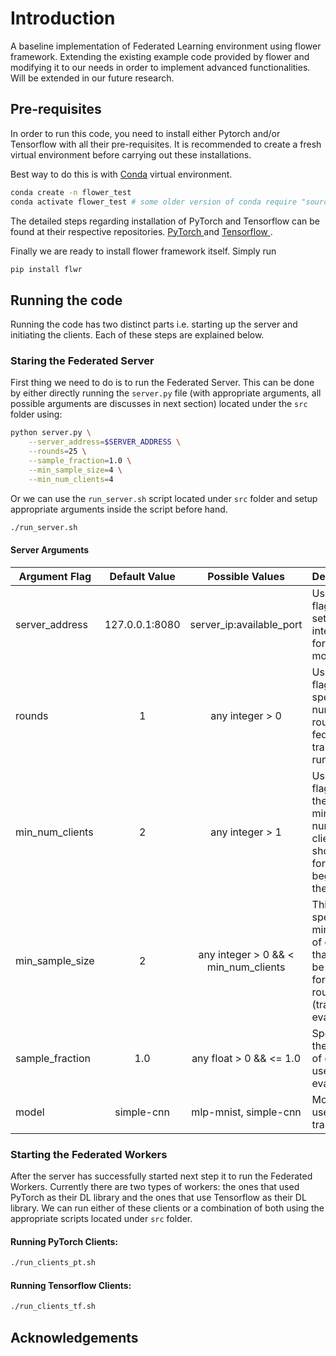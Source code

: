 # Introduction
A baseline implementation of Federated Learning environment using flower framework. Extending the existing example code provided by flower and modifying it to our needs in order to implement advanced functionalities. Will be extended in our future research.

## Pre-requisites

In order to run this code, you need to install either Pytorch and/or Tensorflow with all their pre-requisites. It is recommended to create a fresh virtual environment before carrying out these installations. 

Best way to do this is with 
[Conda](https://docs.conda.io/projects/conda/en/latest/user-guide/overview.html) virtual environment. 

```bash
conda create -n flower_test
conda activate flower_test # some older version of conda require "source activate flower_test" instead.
```

The detailed steps regarding installation of PyTorch and Tensorflow can be found at their respective repositories. [PyTorch ](https://github.com/pytorch/pytorch) and [Tensorflow ](https://github.com/tensorflow/tensorflow).



Finally we are ready to install flower framework itself. Simply run

```bash
pip install flwr
```

## Running the code

Running the code has two distinct parts i.e. starting up the server and initiating the clients. Each of these steps are explained below.

### Staring the Federated Server
First thing we need to do is to run the Federated Server. This can be done by either directly running the ```server.py``` file (with appropriate arguments, all possible arguments are discusses in next section) located under the ```src``` folder using:

```bash
python server.py \
    --server_address=$SERVER_ADDRESS \
    --rounds=25 \
    --sample_fraction=1.0 \
    --min_sample_size=4 \
    --min_num_clients=4
```

Or we can use the ```run_server.sh``` script located under ```src``` folder and setup appropriate arguments inside the script before hand. 

```bash
./run_server.sh
```

#### Server Arguments

| Argument Flag | Default Value | Possible Values | Description |
| ---- | :----: | :----: | -------- |
| server_address | 127.0.0.1:8080 | server_ip:available_port | Use this flag to setup listen interface for server module. |
| rounds | 1 | any integer > 0 | Use this flage to specify number of rounds of federated training to run. |
| min_num_clients | 2 | any integer > 1 | Use this flag to tell the server minimum number of clients it should wait for before beginning the training. |
| min_sample_size | 2 | any integer > 0 && < min_num_clients | This flag specifies minimum # of clients that should be sampled for any round (training or evaluation). |
| sample_fraction | 1.0 | any float > 0 && <= 1.0 | Specifies the fraction of clients to use for fit / evaluate. |
| model | simple-cnn | mlp-mnist, simple-cnn | Model to use for training. |



### Starting the Federated Workers

After the server has successfully started next step it to run the Federated Workers. Currently there are two types of workers: the ones that used PyTorch as their DL library and the ones that use Tensorflow as their DL library. We can run either of these clients or a combination of both using the appropriate scripts located under ```src``` folder.

#### Running PyTorch Clients:
```bash
./run_clients_pt.sh
```

#### Running Tensorflow Clients:
```bash
./run_clients_tf.sh
```

## Acknowledgements










